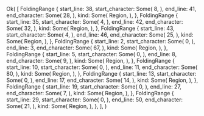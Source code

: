 Ok(
    [
        FoldingRange {
            start_line: 38,
            start_character: Some(
                8,
            ),
            end_line: 41,
            end_character: Some(
                28,
            ),
            kind: Some(
                Region,
            ),
        },
        FoldingRange {
            start_line: 35,
            start_character: Some(
                4,
            ),
            end_line: 42,
            end_character: Some(
                32,
            ),
            kind: Some(
                Region,
            ),
        },
        FoldingRange {
            start_line: 43,
            start_character: Some(
                4,
            ),
            end_line: 46,
            end_character: Some(
                25,
            ),
            kind: Some(
                Region,
            ),
        },
        FoldingRange {
            start_line: 2,
            start_character: Some(
                0,
            ),
            end_line: 3,
            end_character: Some(
                67,
            ),
            kind: Some(
                Region,
            ),
        },
        FoldingRange {
            start_line: 5,
            start_character: Some(
                0,
            ),
            end_line: 8,
            end_character: Some(
                9,
            ),
            kind: Some(
                Region,
            ),
        },
        FoldingRange {
            start_line: 10,
            start_character: Some(
                0,
            ),
            end_line: 11,
            end_character: Some(
                80,
            ),
            kind: Some(
                Region,
            ),
        },
        FoldingRange {
            start_line: 13,
            start_character: Some(
                0,
            ),
            end_line: 17,
            end_character: Some(
                14,
            ),
            kind: Some(
                Region,
            ),
        },
        FoldingRange {
            start_line: 19,
            start_character: Some(
                0,
            ),
            end_line: 27,
            end_character: Some(
                7,
            ),
            kind: Some(
                Region,
            ),
        },
        FoldingRange {
            start_line: 29,
            start_character: Some(
                0,
            ),
            end_line: 50,
            end_character: Some(
                21,
            ),
            kind: Some(
                Region,
            ),
        },
    ],
)